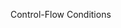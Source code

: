 Control-Flow
Conditions
<!-- Exercise 1
In some country, a year which is divisible by 4 is an election year. 
For example, the years 8 and 2016 are election years, while the year 2017 is not. 
In addition, only citizens who are 18 years or older are allowed to vote. 
Given a year and an age, 
print to the screen "Allowed" if it is an election year
 and the person is allowed to vote, and "Not allowed" otherwise. -->

<!-- Exercise 2
Given a whole number: 
1. Check if the number is even/odd and print the answer to the screen. 
2. Print whether the number is bigger than 500. 
3. Print whether the number is smaller than 400. 

Example output with the number '589':


<!-- Exercise 3 -->
<!-- Given a 3 digit whole number (e.g., ‘int num = 123’): 
1. Print the sum of all digits. 
2. Print the average of all digits (this could be of type ‘double’!). 
3. Print the digit with the largest value of the number. 
4. Print the digit with the middle value of the number. 
5. Print the digit with the smallest value of the number. 
You may assume that all the digits are different from one another (i.e., a number such as ‘111’ will not be checked).

Example output given the number ‘589’:   -->
